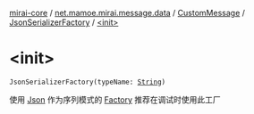 [mirai-core](../../../index.md) / [net.mamoe.mirai.message.data](../../index.md) / [CustomMessage](../index.md) / [JsonSerializerFactory](index.md) / [&lt;init&gt;](./-init-.md)

# &lt;init&gt;

`JsonSerializerFactory(typeName: `[`String`](https://kotlinlang.org/api/latest/jvm/stdlib/kotlin/-string/index.html)`)`

使用 [Json](#) 作为序列模式的 [Factory](../-factory/index.md)
推荐在调试时使用此工厂

